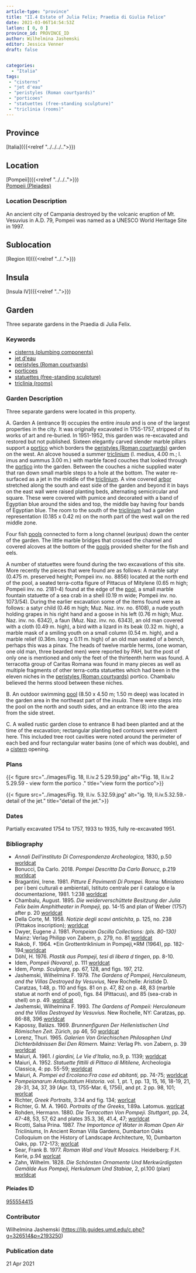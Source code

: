 ```yaml
---
article-type: "province"
title: "II.4 Estate of Julia Felix; Praedia di Giulia Felice"
date: 2021-03-06T14:54:53Z
latlon: [ 0, 0 ]
province_id: PROVINCE_ID
author: Wilhelmina Jashemski
editor: Jessica Venner
draft: false


categories:
  - "Italia"
tags:
 - "cisterns"
 - "jet d'eau"
 - "peristyles (Roman courtyards)"
 - "porticoes"
 - "statuettes (free-standing sculpture)"
 - "triclinia (rooms)"
---
```


## Province
[Italia]({{<relref "../../../..">}})

## Location

[Pompeii]({{<relref "../../..">}}) \
[Pompeii (Pleiades)](https://pleiades.stoa.org/places/433032)
<!--### Location Description-->

<!-- LEAVE THIS BLANK FOR NOW -->

### Location Description
An ancient city of Campania destroyed by the volcanic eruption of Mt. Vesuvius in A.D. 79, Pompeii was named as a UNESCO World Heritage Site in 1997.

## Sublocation
[Region II]({{<relref "../..">}})
## Insula
[Insula IV]({{<relref "..">}})

<!-- pleiades link is invalid
## House
[House of Julia Felix (Pleiades)](https://pleiades.stoa.org/places/955554415)-->

## Garden
Three separate gardens in the Praedia di Julia Felix.


### Keywords
- [cisterns (plumbing components)](http://vocab.getty.edu/page/aat/300052558)
- [jet d'eau](http://vocab.getty.edu/page/aat/300435392)
- [peristyles (Roman courtyards)](http://vocab.getty.edu/page/aat/300080971)
- [porticoes](http://vocab.getty.edu/page/aat/300004145)
- [statuettes (free-standing sculpture)](http://vocab.getty.edu/page/aat/300312262)
- [triclinia (rooms)](http://vocab.getty.edu/page/aat/300004359)

### Garden Description
Three separate gardens were located in this property.  

A. Garden A (entrance 9) occupies the entire *insula* and is one of the largest properties in the city. It was originally excavated in 1755-1757, stripped of its works of art and re-buried. In 1951-1952, this garden was re-excavated and restored but not published. Sixteen elegantly carved slender marble pillars support a [portico](http://vocab.getty.edu/page/aat/300004145) which borders the [peristyles (Roman courtyards)](http://vocab.getty.edu/page/aat/300004029) garden on the west. An alcove housed a summer [triclinium](http://vocab.getty.edu/page/aat/300004359) (l. medius, 4.00 m.; l. imus and summus 3.00 m.) with marble faced couches that looked through the [portico](http://vocab.getty.edu/page/aat/300004145) into the garden. Between the couches a niche supplied water that ran down small marble steps to a hole at the bottom. The water re-surfaced as a jet in the middle of the [triclinium](http://vocab.getty.edu/page/aat/300004359). A vine covered [arbor](http://vocab.getty.edu/page/aat/300006781) stretched along the south and east side of the garden and beyond it in bays on the east wall were raised planting beds, alternating semicircular and square. These were covered with pumice and decorated with a band of Egyptian blue around the sides and top, the middle bay having four bands of Egyptian blue. The room to the south of the [triclinium](http://vocab.getty.edu/page/aat/300004359) had a garden representation (0.185 x 0.42 m) on the north part of the west wall on the red middle zone.

Four fish [pools](http://vocab.getty.edu/page/aat/300008692) connected to form a long channel (euripus) down the center of the garden. The little marble bridges that crossed the channel and covered alcoves at the bottom of the [pools](http://vocab.getty.edu/page/aat/300008692) provided shelter for the fish and eels.

A number of statuettes were found during the two excavations of this site. More recently the pieces that were found are as follows: A marble satyr (0.475 m. preserved height; Pompeii inv. no. 8856) located at the north end of the pool, a seated terra-cotta figure of Pittacus of Mitylene (0.65 m high; Pompeii inv. no. 2181-4) found at the edge of the [pool](http://vocab.getty.edu/page/aat/300008692), a small marble fountain statuette of a sea crab in a shell (0.19 m wide; Pompeii inv. no. 1073/54). During the earlier excavation some of the items found were as follows: a satyr child (0.46 m high; Muz. Naz. inv. no. 6108), a nude youth holding grapes in his right hand and a goose in his left (0.76 m high; Muz. Naz. inv. no. 6342), a faun (Muz. Naz. inv. no. 6343), an old man covered with a cloth (0.49 m. high), a bird with a lizard in its beak (0.32 m. high), a marble mask of a smiling youth on a small column (0.54 m. high), and a marble relief (0.36m. long x 0.11 m. high) of an old man seated of a bench, perhaps this was a pinax. The heads of twelve marble herms, (one woman, one old man, three bearded men) were reported by PAH, but the post of only one is mentioned and only the feet of the thirteenth herm was found. A terracotta group of Caritas Romana was found in many pieces as well as multiple fragments of other terra-cotta statuettes which had been in the eleven niches in the [peristyles (Roman courtyards)](http://vocab.getty.edu/page/aat/300004029) portico. Chambalu believed the herms stood between these niches.  

B. An outdoor swimming [pool](http://vocab.getty.edu/page/aat/300008692) (8.50 x 4.50 m; 1.50 m deep) was located in the garden area in the northeast part of the *insula*. There were steps into the pool on the north and south sides, and an entrance (8) into the area from the side street.

C. A walled rustic garden close to entrance 8 had been planted and at the time of the excavation; rectangular planting bed contours were evident here. This included tree root cavities were noted around the perimeter of each bed and four rectangular water basins (one of which was double), and a [cistern](http://vocab.getty.edu/page/aat/300052558) opening.


### Plans
{{< figure src="../images/Fig. 18, II.iv.2   5.29.59.jpg" alt="Fig. 18, II.iv.2   5.29.59 - view form the portico ." title="view form the portico">}}

{{< figure src="../images/Fig. 19, II.iv.    5.32.59.jpg" alt="ig. 19, II.iv.5.32.59.- detail of the jet." title="detail of the jet.">}}

<!--{{< figure src="../images/Fig. 20, II.iv.   5.25.59.jpg" alt=" Fig. 20, II.iv. 5.25.59.- portico and garden." title="portico and garden">}}-->



### Dates
Partially excavated 1754 to 1757, 1933 to 1935, fully re-excavated 1951.


### Bibliography
- *Annali Dell'instituto Di Correspondenza Archeologica,* 1830, p.50 [worldcat](http://www.worldcat.org/oclc/470771737)
- Bonucci, Da Carlo. 2018. *Pompei Descritta Da Carlo Bonucc,* p.219 [worldcat](http://www.worldcat.org/oclc/23518809)
- Bragantini, Irene. 1981. *Pitture E Pavimenti Di Pompei.* Roma: Ministero per i beni culturali e ambientali, Istituto centrale per il catalogo e la documentazione, 1981. 1:238 [worldcat](http://www.worldcat.org/oclc/13334913)
- Chambalu, August. 1895. *Die weiderverschüttete Besitzung der Julia Felix beim Amphitheater in Pompeji,* pp. 14-15 and plan of Weber (1757) after p. 20
[worldcat](http://www.worldcat.org/oclc/792767628)
- Della Corte, M. 1958. *Notizie degli scavi antichita*, p. 125, no. 238 (Pittakos inscription); [worldcat](http://www.worldcat.org/oclc/638883283)
- Dwyer, Eugene J. 1981. *Pompeian Oscilla Collections: (pls. 80-130)* Mainz: Verlag Philipp von Zabern, p. 279, no. 81 [worldcat](http://www.worldcat.org/oclc/8605701)
-  Rakob, F. 1964. *Ein Grottentriklinium in Pompeji,*RM (1964), pp. 182-194;[worldcat](http://www.worldcat.org/oclc/915809627)
- Döhl, H. 1976. *Plastik aus Pompeji, tesi di libera d tingen*, pp. 8-10.
- Idem, *Pompeii (Novara)*, p. 111 [worldcat](http://www.worldcat.org/oclc/2992975)
- Idem, *Pomp. Sculpture,* pp. 67, 128, and figs. 197, 212.
- Jashemski, Wilhelmina F. 1979. *The Gardens of Pompeii, Herculaneum, and the Villas Destroyed by Vesuvius,* New Rochelle: Aristide D. Caratzas, 1:48, p. 110 and figs. 81 on p. 47, 82 on p. 48, 83 (marble statue at north end of pool), figs. 84 (Pittacus), and 85 (sea-crab in shell) on p. 49. [worldcat](http://www.worldcat.org/oclc/884024123)
- Jashemski, Wilhelmina F. 1993. *The Gardens of Pompeii: Herculaneum and the Villas Destroyed by Vesuvius.* New Rochelle, NY: Caratzas, pp. 86-88, 396 [worldcat](http://www.worldcat.org/oclc/769881162)
- Kapossy, Balázs. 1969. *Brunnenfiguren Der Hellenistischen Und Römischen Zeit.* Zürich, pp 46, 50 [worldcat](http://www.worldcat.org/oclc/1154045622)
- Lorenz, Thuri. 1965. *Galerien Von Griechischen Philosophen Und Dichterbildnissen Bei Den Römern.* Mainz: Verlag Ph. von Zabern, p. 39 [worldcat](http://www.worldcat.org/oclc/716845245)
- Maiuri, A. 1961. *I giardini, Le Vie d’Italia*, no.9, p. 1139; [worldcat](http://www.worldcat.org/oclc/848522912)
- Maiuri, A. 1952. *Statuette fittilli di Pittaco di Mitilene,* Archeologia Classica, 4: pp. 55-59; [worldcat](http://www.worldcat.org/oclc/636561381)
- Maiuri, A. *Pompei ed Ercolano:Fra case ed abitanti,* pp. 74-75; [worldcat](http://www.worldcat.org/oclc/39459477)
- *Pompeianarum Antiquitatum Historia*. vol. 1, pt. 1, pp. 13, 15, 16, 18-19, 21, 28-31, 34, 37, 39 (Apr. 13, 1755-Mar. 6, 1756), and pt. 2 pp. 98, 101; [worlcat](http://www.worldcat.org/oclc/568028156)
- Richter, *Greek Portraits,* 3:34 and fig. 134; [worlcat](http://www.worldcat.org/oclc/1114814298)
- Richter, G. M. A. 1960. *Portraits of the Greeks*, 1:89a. Latomus. [worlcat](http://www.worldcat.org/oclc/282833744)
- Rohden, Hermann. 1880. *Die Terracotten Von Pompeji. Stuttgart*, pp. 24, 47-48, 53, 57, 62 and plates 35.3, 36, 41.4, 47; [worldcat](http://www.worldcat.org/oclc/185561361)
- Ricotti, Salsa Prina. 1987. *The Importance of Water in Roman Open Air Tricliniums*, In Ancient Roman Villa Gardens, Dumbarton Oaks Colloquium on the History of Landscape Architecture, 10, Dumbarton Oaks, pp. 172-173; [worlcat](http://www.worldcat.org/oclc/715121487)
- Sear, Frank B. 1977. *Roman Wall and Vault Mosaics.* Heidelberg: F.H. Kerle, p.94
[worlcat](http://www.worldcat.org/oclc/715456384)
- Zahn, Wilhelm. 1828. *Die Schönsten Ornamente Und Merkwürdigsten Gemälde Aus Pompeji, Herkulanum Und Stabiae*, 2, pl.100 (plan) [worldcat](http://www.worldcat.org/oclc/1141530520)




<!--#### Periodo ID-->

<!-- [PERIODO_ID](https://pleiades.stoa.org/places/PLEIADES_ID) -->

#### Pleiades ID

[955554415](https://pleiades.stoa.org/places/955554415)




### Contributor
Wilhelmina Jashemski (https://lib.guides.umd.edu/c.php?g=326514&p=2193250)  


### Publication date

21 Apr 2021

<!--### Related articles-->

<!-- Links to other related articles. Leave blank for now -->
